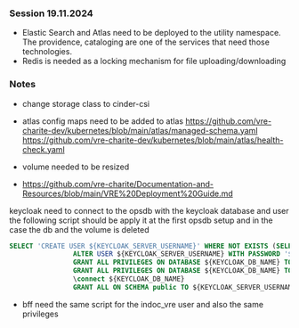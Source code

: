 ### Session 19.11.2024

- Elastic Search and Atlas need to be deployed to the utility namespace. The providence, cataloging are one of the services that need those technologies.
- Redis is needed as a locking mechanism for file uploading/downloading

### Notes

- change storage class to cinder-csi
- atlas config maps need to be added to atlas https://github.com/vre-charite-dev/kubernetes/blob/main/atlas/managed-schema.yaml
https://github.com/vre-charite-dev/kubernetes/blob/main/atlas/health-check.yaml
- volume needed to be resized

-  https://github.com/vre-charite/Documentation-and-Resources/blob/main/VRE%20Deployment%20Guide.md

keycloak need to connect to the opsdb with the keycloak database and user 
the following script should be apply it at the first opsdb setup and in the case the db and the volume is deleted

```sql
SELECT 'CREATE USER ${KEYCLOAK_SERVER_USERNAME}' WHERE NOT EXISTS (SELECT * FROM pg_catalog.pg_roles WHERE rolname = '${KEYCLOAK_SERVER_USERNAME}')\gexec
                ALTER USER ${KEYCLOAK_SERVER_USERNAME} WITH PASSWORD '${KEYCLOAK_SERVER_PASSWORD}';
                GRANT ALL PRIVILEGES ON DATABASE ${KEYCLOAK_DB_NAME} TO ${KEYCLOAK_SERVER_USERNAME};
                GRANT ALL PRIVILEGES ON DATABASE ${KEYCLOAK_DB_NAME} TO postgres;
                \connect ${KEYCLOAK_DB_NAME}
                GRANT ALL ON SCHEMA public TO ${KEYCLOAK_SERVER_USERNAME};
```

- bff need the same script for the indoc_vre user and also the same privileges
